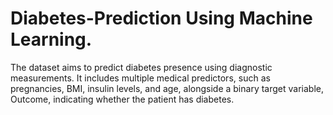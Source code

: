 # Diabetes-Prediction Using Machine Learning.
The dataset aims to predict diabetes presence using diagnostic measurements. It includes multiple medical predictors, such as pregnancies, BMI, insulin levels, and age, alongside a binary target variable, Outcome, indicating whether the patient has diabetes.
